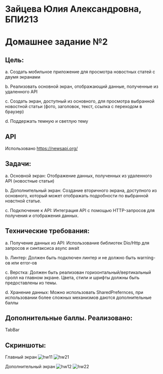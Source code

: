 # Зайцева Юлия Александровна, БПИ213

# Домашнее задание №2

## Цель:

a. Создать мобильное приложение для просмотра новостных статей с двумя экранами

b. Реализовать основной экран, отображающий данные, полученные из удаленного API

c. Создать экран, доступный из основного, для просмотра выбранной новостной статьи (фото, заголовок, текст, ссылка с переходом в браузер)

d. Поддержать темную и светлую тему


## API
Использовано https://newsapi.org/


## Задачи:

a. Основной экран: Отображение данных, полученных из удаленного API (новостные статьи)

b. Дополнительный экран: Создание вторичного экрана, доступного из основного, который может отображать подробности по выбранной новстной статье.

c. Подключение к API: Интеграция API с помощью HTTP-запросов для получения и отображения данных.

## Технические требования:

a. Получение данных из API: Использование библиотек Dio/Http для запросов и синтаксиса async await

b. Линтер: Должен быть подключен линтер и не должно быть warning-ов или error-ов

c. Верстка: Должен быть реализован горизонтальный/вертикальный сролл на главном экране. Цвета, стили и шрифты должны быть предоставлены из темы.

d. Хранение данных: Можно использовать SharedPrefernces, при использовании более сложных механизмов даются дополнительные баллы

## Дополнительные баллы. Реализовано:

TabBar

## Скриншоты:

Главный экран
![hw11](https://github.com/FrostingCat/flutter-hw1/assets/97798186/da3ccc91-cfb9-46a6-b71c-6c11ba8506a2)
![hw21](https://github.com/FrostingCat/flutter-hw1/assets/97798186/66c5fe9a-18ce-417c-a18a-79ca21fcd48e)

Дополнительный экран
![hw12](https://github.com/FrostingCat/flutter-hw1/assets/97798186/95843e47-1c10-4525-93eb-e95908f7ea6f)
![hw22](https://github.com/FrostingCat/flutter-hw1/assets/97798186/9339cfce-c5f3-420c-bd2b-e2de1b685882)

